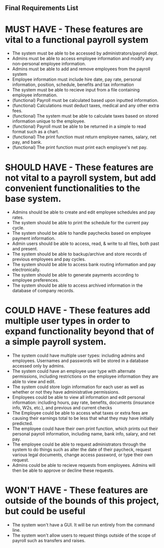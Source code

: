 ## Final Requirements List

# MUST HAVE - These features are vital to a functional payroll system
* The system must be able to be accessed by administrators/payroll dept.
* Admins must be able to access employee information and modify any non-personal employee information.
* Admins must be able to add and remove employees from the payroll system
* Employee information must include hire date, pay rate, personal information, position, schedule, benefits and tax information
* The system must be able to recieve input from a file containing employee information.
* (functional) Payroll must be calculated based upon inputted information. 
* (functional) Calculations must deduct taxes, medical and any other extra fees.
* (functional) The system must be able to calculate taxes based on stored information unique to the employee.
* (functional) Payroll must be able to be returned in a simple to read format such as a chart.
* (functional) The print function must return employee names, salary, net pay, and bank.
* (functional) The print function must print each employee's net pay.


# SHOULD HAVE - These features are not vital to a payroll system, but add convenient functionalities to the base system.
* Admins should be able to create and edit employee schedules and pay rates.
* The system should be able to print the schedule for the current pay cycle.
* The system should be able to handle paychecks based on employee payment information.
* Admin users should be able to access, read, & write to all files, both past and present.
* The system should be able to backup/archive and store records of previous employees and pay cycles.
* The system should be able to access bank routing information and pay electronically.
* The system should be able to generate payments according to employee preferences.
* The system should be able to access archived information in the database of company records.


# COULD HAVE - These features add multiple user types in order to expand functionality beyond that of a simple payroll system.
* The system could have multiple user types: including admins and employees. Usernames and passwords will be stored in a database accessed only by admins.
* The system could have an employee user type with alternate permissions, including restrictions on the employee information they are able to view and edit.
* The system could store login information for each user as well as whether or not they have administrative permissions.
* Employees could be able to view all information and edit personal information: including hours, pay rate, benefits, documents (insurance info, W2s, etc.), and previous and current checks
* The Employee could be able to access what taxes or extra fees are causing their earnings total to be less that what they may have initially predicted.
* The employee could have their own print function, which prints out their personal payroll information, including name, bank info, salary, and net pay.
* The employee could be able to request administrators through the system to do things such as alter the date of their paycheck, request various legal documents, change access password, or type their own request.
* Admins could be able to recieve requests from employees. Admins will then be able to approve or decline these requests.


# WON'T HAVE - These features are outside of the bounds of this project, but could be useful
* The system won't have a GUI. It will be run entirely from the command line.
* The system won't allow users to request things outside of the scope of payroll such as transfers and raises.
